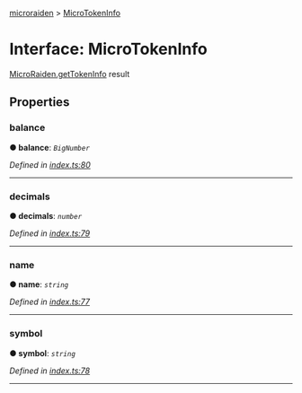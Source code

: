 [microraiden](../README.md) > [MicroTokenInfo](../interfaces/microtokeninfo.md)



# Interface: MicroTokenInfo


[MicroRaiden.getTokenInfo](../classes/microraiden.md#gettokeninfo) result


## Properties
<a id="balance"></a>

###  balance

**●  balance**:  *`BigNumber`* 

*Defined in [index.ts:80](https://github.com/raiden-network/microraiden/blob/ec070e7/microraiden/microraiden/webui/microraiden/src/index.ts#L80)*





___

<a id="decimals"></a>

###  decimals

**●  decimals**:  *`number`* 

*Defined in [index.ts:79](https://github.com/raiden-network/microraiden/blob/ec070e7/microraiden/microraiden/webui/microraiden/src/index.ts#L79)*





___

<a id="name"></a>

###  name

**●  name**:  *`string`* 

*Defined in [index.ts:77](https://github.com/raiden-network/microraiden/blob/ec070e7/microraiden/microraiden/webui/microraiden/src/index.ts#L77)*





___

<a id="symbol"></a>

###  symbol

**●  symbol**:  *`string`* 

*Defined in [index.ts:78](https://github.com/raiden-network/microraiden/blob/ec070e7/microraiden/microraiden/webui/microraiden/src/index.ts#L78)*





___


